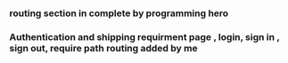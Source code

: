 

### routing section in complete by programming hero

### Authentication and shipping requirment page , login, sign in , sign out, require path routing added by me